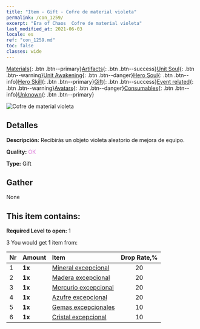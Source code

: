 ```yaml
---
title: "Item - Gift - Cofre de material violeta"
permalink: /con_1259/
excerpt: "Era of Chaos  Cofre de material violeta"
last_modified_at: 2021-06-03
locale: es
ref: "con_1259.md"
toc: false
classes: wide
---
```

 [Materials](/ItemsES/){: .btn .btn--primary}[Artifacts](/ItemsES/Artifacts/){: .btn .btn--success}[Unit Soul](/ItemsES/UnitSoul/){: .btn .btn--warning}[Unit Awakening](/ItemsES/UnitAwakening/){: .btn .btn--danger}[Hero Soul](/ItemsES/HeroSoul/){: .btn .btn--info}[Hero Skill](/ItemsES/HeroSkill/){: .btn .btn--primary}[Gift](/ItemsES/Gift/){: .btn .btn--success}[Event related](/ItemsES/Events/){: .btn .btn--warning}[Avatars](/ItemsES/Avatars/){: .btn .btn--danger}[Consumables](/ItemsES/Consumables/){: .btn .btn--info}[Unknown](/ItemsES/Unknown/){: .btn .btn--primary}

 ![Cofre de material violeta](/images/t/i_304002.png)

## Detalles
 **Descripción:** Recibirás un objeto violeta aleatorio de mejora de equipo.

 **Quality:** <span style="color: #DA70D6">OK</span>

 **Type:** Gift

## Gather

  None

## This item contains:

 **Required Level to open:** 1

 3 You would get **1** item  from:

  | Nr | Amount |     Item    | Drop Rate,% |
  |:---|:-------|:------------|:---------:|
  | 1 |  **1x** | [Mineral excepcional](/ItemsES/mat_33/) | 20 | 
  | 2 |  **1x** | [Madera excepcional](/ItemsES/mat_34/) | 20 | 
  | 3 |  **1x** | [Mercurio excepcional](/ItemsES/mat_35/) | 20 | 
  | 4 |  **1x** | [Azufre excepcional](/ItemsES/mat_36/) | 20 | 
  | 5 |  **1x** | [Gemas excepcionales](/ItemsES/mat_37/) | 10 | 
  | 6 |  **1x** | [Cristal excepcional](/ItemsES/mat_38/) | 10 | 
